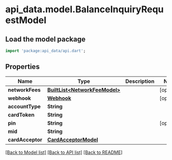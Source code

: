 # api_data.model.BalanceInquiryRequestModel

## Load the model package
```dart
import 'package:api_data/api.dart';
```

## Properties
Name | Type | Description | Notes
------------ | ------------- | ------------- | -------------
**networkFees** | [**BuiltList&lt;NetworkFeeModel&gt;**](NetworkFeeModel.md) |  | [optional] 
**webhook** | [**Webhook**](Webhook.md) |  | [optional] 
**accountType** | **String** |  | 
**cardToken** | **String** |  | 
**pin** | **String** |  | [optional] 
**mid** | **String** |  | 
**cardAcceptor** | [**CardAcceptorModel**](CardAcceptorModel.md) |  | 

[[Back to Model list]](../README.md#documentation-for-models) [[Back to API list]](../README.md#documentation-for-api-endpoints) [[Back to README]](../README.md)


